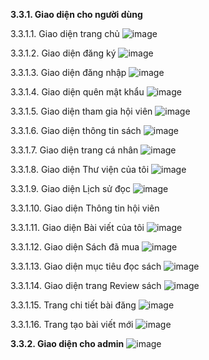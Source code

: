 **3.3.1.	Giao diện cho người dùng**

3.3.1.1.	Giao diện trang chủ
![image](https://github.com/user-attachments/assets/14ad55a3-cfd3-46e5-bced-1dd7cb043277)

3.3.1.2.	Giao diện đăng ký
![image](https://github.com/user-attachments/assets/14ad55a3-cfd3-46e5-bced-1dd7cb043277)

3.3.1.3.	Giao diện đăng nhập
![image](https://github.com/user-attachments/assets/4f9dacf4-2144-46b5-8d7e-9be04f6dee33)

3.3.1.4.	Giao diện quên mật khẩu
![image](https://github.com/user-attachments/assets/d2ae5d10-e3aa-477a-bf4f-27c376650d26)

3.3.1.5.	Giao diện tham gia hội viên
![image](https://github.com/user-attachments/assets/b136d702-614f-43a3-adaa-23d7ebc027f6)

3.3.1.6.	Giao diện thông tin sách
![image](https://github.com/user-attachments/assets/4341056b-1896-49e8-ad56-bb5f110bccd1)

3.3.1.7.	Giao diện trang cá nhân
![image](https://github.com/user-attachments/assets/69a305e2-b3a3-446f-b37c-e4bd6f3487f2)

3.3.1.8.	Giao diện Thư viện của tôi
![image](https://github.com/user-attachments/assets/eb83e1a4-fa65-4c74-a11e-10c362d7be11)

3.3.1.9.	Giao diện Lịch sử đọc
![image](https://github.com/user-attachments/assets/686f44b0-02b7-443c-9248-85bca9ded84b)

3.3.1.10.	Giao diện Thông tin hội viên

3.3.1.11.	Giao diện Bài viết của tôi
![image](https://github.com/user-attachments/assets/66b63d93-e09b-4f3f-bf09-b6ea1c75b72b)

3.3.1.12.	Giao diện Sách đã mua
![image](https://github.com/user-attachments/assets/ef0dd910-abcb-4a5a-b1cc-22d4a432fdcb)

3.3.1.13.	Giao diện mục tiêu đọc sách
![image](https://github.com/user-attachments/assets/a4297a1a-ca26-4ee5-bb6d-adeaa0e7ab58)

3.3.1.14.	Giao diện trang Review sách
![image](https://github.com/user-attachments/assets/37e13906-bc8f-421b-8829-e7c45cbea849)

3.3.1.15.	Trang chi tiết bài đăng
![image](https://github.com/user-attachments/assets/72864aef-8562-4848-bcaf-71075af37c34)

3.3.1.16.	Trang tạo bài viết mới
![image](https://github.com/user-attachments/assets/79dfdd23-8119-40b3-8125-59cbeac931bc)

**3.3.2.	Giao diện cho admin**
![image](https://github.com/user-attachments/assets/d95da5d1-001d-4b28-afc5-0f76c45b5d54)



